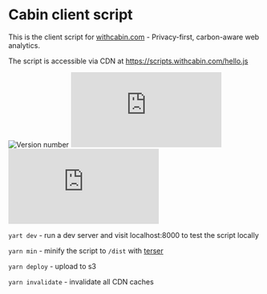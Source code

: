 # Cabin client script

This is the client script for [withcabin.com](https://withcabin.com) - Privacy-first, carbon-aware web analytics.

The script is accessible via CDN at https://scripts.withcabin.com/hello.js

![Version number](https://img.shields.io/badge/dynamic/json?url=https://raw.githubusercontent.com/Normally/cabin-script/main/package.json&label=version&query=version&color=green) ![file size in bytes](https://img.badgesize.io/normally/cabin-script/main/dist/hello.js?compression=gzip) ![file size in bytes](https://img.badgesize.io/normally/cabin-script/main/dist/hello.js?compression=brotli)

`yart dev` - run a dev server and visit localhost:8000 to test the script locally

`yarn min` - minify the script to `/dist` with [terser](https://github.com/terser/terser)

`yarn deploy` - upload to s3

`yarn invalidate` - invalidate all CDN caches
